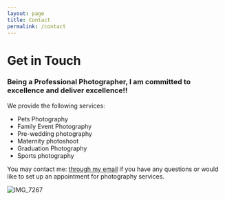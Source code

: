 ```yaml
---
layout: page
title: Contact
permalink: /contact
---
```


# Get in Touch

### Being a Professional Photographer, I am committed to excellence and deliver excellence!!

We provide the following services:

- Pets Photography
- Family Event Photography
- Pre-wedding photography
- Maternity photoshoot
- Graduation Photography
- Sports photography

You may contact me: [through my email](mailto:kathy.beyer.photographer@gmail.com) if you have any questions or would like to set up an appointment for photography services.

![IMG_7267](https://github.com/kathybeyer/kathybeyer.github.io/assets/121460653/2fc56b08-8916-45fe-819d-66d2fd1ecb26)
